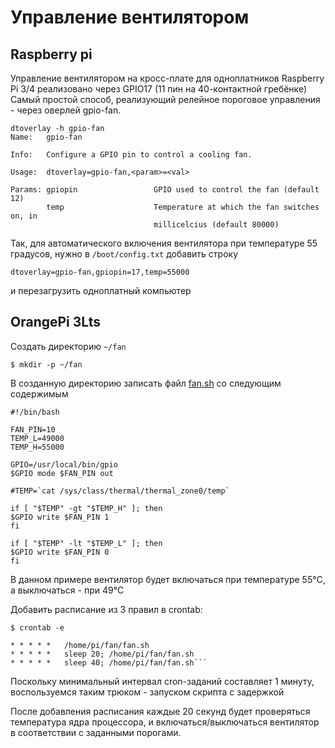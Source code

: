 # Управление вентилятором

## Raspberry pi

Управление вентилятором на кросс-плате для одноплатников Raspberry Pi 3/4 реализовано через GPIO17 (11 пин на 40-контактной гребёнке)
Самый простой способ, реализующий релейное пороговое управления - через оверлей gpio-fan.

```console 
dtoverlay -h gpio-fan
Name:   gpio-fan

Info:   Configure a GPIO pin to control a cooling fan.

Usage:  dtoverlay=gpio-fan,<param>=<val>

Params: gpiopin                 GPIO used to control the fan (default 12)
        temp                    Temperature at which the fan switches on, in
                                millicelcius (default 80000)
```

Так, для автоматического включения вентилятора при температуре 55 градусов, нужно в ```/boot/config.txt``` добавить строку

```
dtoverlay=gpio-fan,gpiopin=17,temp=55000
```

и перезагрузить одноплатный компьютер


## OrangePi 3Lts

Создать директорию ```~/fan```

```$ mkdir -p ~/fan```

В созданную директорию записать файл [fan.sh](fan/fan.sh) со следующим содержимым

```
#!/bin/bash

FAN_PIN=10
TEMP_L=49000
TEMP_H=55000

GPIO=/usr/local/bin/gpio
$GPIO mode $FAN_PIN out

#TEMP=`cat /sys/class/thermal/thermal_zone0/temp`

if [ "$TEMP" -gt "$TEMP_H" ]; then 
$GPIO write $FAN_PIN 1
fi

if [ "$TEMP" -lt "$TEMP_L" ]; then 
$GPIO write $FAN_PIN 0
fi
```

В данном примере вентилятор будет включаться при температуре 55°C, а выключаться - при 49°C

Добавить расписание из 3 правил в crontab:

```
$ crontab -e
```

```
* * * * *   /home/pi/fan/fan.sh
* * * * *   sleep 20; /home/pi/fan/fan.sh
* * * * *   sleep 40; /home/pi/fan/fan.sh```
```
Поскольку минимальный интервал cron-заданий составляет 1 минуту, воспользуемся таким трюком - запуском скрипта с задержкой

После добавления расписания каждые 20 секунд будет проверяться температура ядра процессора, и включаться/выключаться вентилятор в соответствии с заданными порогами.
